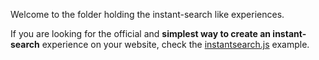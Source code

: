 Welcome to the folder holding the instant-search like experiences.

If you are looking for the official and **simplest way to create an instant-search**
experience on your website, check the [instantsearch.js](instantsearch.js) example.

